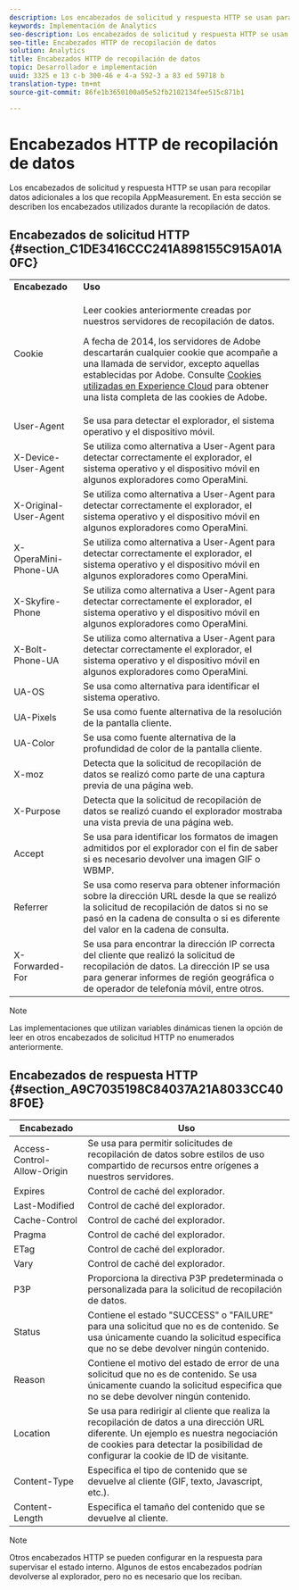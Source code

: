 ```yaml
---
description: Los encabezados de solicitud y respuesta HTTP se usan para recopilar datos adicionales a los que recopila AppMeasurement. En esta sección se describen los encabezados utilizados durante la recopilación de datos.
keywords: Implementación de Analytics
seo-description: Los encabezados de solicitud y respuesta HTTP se usan para recopilar datos adicionales a los que recopila AppMeasurement. En esta sección se describen los encabezados utilizados durante la recopilación de datos.
seo-title: Encabezados HTTP de recopilación de datos
solution: Analytics
title: Encabezados HTTP de recopilación de datos
topic: Desarrollador e implementación
uuid: 3325 e 13 c-b 300-46 e 4-a 592-3 a 83 ed 59718 b
translation-type: tm+mt
source-git-commit: 86fe1b3650100a05e52fb2102134fee515c871b1

---
```



# Encabezados HTTP de recopilación de datos

Los encabezados de solicitud y respuesta HTTP se usan para recopilar datos adicionales a los que recopila AppMeasurement. En esta sección se describen los encabezados utilizados durante la recopilación de datos.

## Encabezados de solicitud HTTP {#section_C1DE3416CCC241A898155C915A01A0FC}

<table id="table_84D1F4B54ABE4423A2EBE840C49D3876"> 
 <tbody> 
  <tr> 
   <td> <b>Encabezado</b> </td> 
   <td> <b>Uso</b> </td> 
  </tr> 
  <tr> 
   <td> Cookie </td> 
   <td> <p>Leer cookies anteriormente creadas por nuestros servidores de recopilación de datos. </p> <p> A fecha de 2014, los servidores de Adobe descartarán cualquier cookie que acompañe a una llamada de servidor, excepto aquellas establecidas por Adobe. Consulte <a href="https://marketing.adobe.com/resources/help/en_US/whitepapers/cookies/" format="https" scope="external">Cookies utilizadas en Experience Cloud</a> para obtener una lista completa de las cookies de Adobe. </p> </td> 
  </tr> 
  <tr> 
   <td> User-Agent </td> 
   <td> Se usa para detectar el explorador, el sistema operativo y el dispositivo móvil. </td> 
  </tr> 
  <tr> 
   <td> X-Device-User-Agent </td> 
   <td> Se utiliza como alternativa a User-Agent para detectar correctamente el explorador, el sistema operativo y el dispositivo móvil en algunos exploradores como OperaMini. </td> 
  </tr> 
  <tr> 
   <td> X-Original-User-Agent </td> 
   <td> Se utiliza como alternativa a User-Agent para detectar correctamente el explorador, el sistema operativo y el dispositivo móvil en algunos exploradores como OperaMini. </td> 
  </tr> 
  <tr> 
   <td> X-OperaMini-Phone-UA </td> 
   <td> Se utiliza como alternativa a User-Agent para detectar correctamente el explorador, el sistema operativo y el dispositivo móvil en algunos exploradores como OperaMini. </td> 
  </tr> 
  <tr> 
   <td> X-Skyfire-Phone </td> 
   <td> Se utiliza como alternativa a User-Agent para detectar correctamente el explorador, el sistema operativo y el dispositivo móvil en algunos exploradores como OperaMini. </td> 
  </tr> 
  <tr> 
   <td> X-Bolt-Phone-UA </td> 
   <td> Se utiliza como alternativa a User-Agent para detectar correctamente el explorador, el sistema operativo y el dispositivo móvil en algunos exploradores como OperaMini. </td> 
  </tr> 
  <tr> 
   <td> UA-OS </td> 
   <td> Se usa como alternativa para identificar el sistema operativo. </td> 
  </tr> 
  <tr> 
   <td> UA-Pixels </td> 
   <td> Se usa como fuente alternativa de la resolución de la pantalla cliente. </td> 
  </tr> 
  <tr> 
   <td> UA-Color </td> 
   <td> Se usa como fuente alternativa de la profundidad de color de la pantalla cliente. </td> 
  </tr> 
  <tr> 
   <td> X-moz </td> 
   <td> Detecta que la solicitud de recopilación de datos se realizó como parte de una captura previa de una página web. </td> 
  </tr> 
  <tr> 
   <td> X-Purpose </td> 
   <td> Detecta que la solicitud de recopilación de datos se realizó cuando el explorador mostraba una vista previa de una página web. </td> 
  </tr> 
  <tr> 
   <td> Accept </td> 
   <td> Se usa para identificar los formatos de imagen admitidos por el explorador con el fin de saber si es necesario devolver una imagen GIF o WBMP. </td> 
  </tr> 
  <tr> 
   <td> Referrer </td> 
   <td> Se usa como reserva para obtener información sobre la dirección URL desde la que se realizó la solicitud de recopilación de datos si no se pasó en la cadena de consulta o si es diferente del valor en la cadena de consulta. </td> 
  </tr> 
  <tr> 
   <td> X-Forwarded-For </td> 
   <td> Se usa para encontrar la dirección IP correcta del cliente que realizó la solicitud de recopilación de datos. La dirección IP se usa para generar informes de región geográfica o de operador de telefonía móvil, entre otros. </td> 
  </tr> 
 </tbody> 
</table>

>[!NOTE]
>
>Las implementaciones que utilizan variables dinámicas tienen la opción de leer en otros encabezados de solicitud HTTP no enumerados anteriormente.

## Encabezados de respuesta HTTP {#section_A9C7035198C84037A21A8033CC408F0E}

| **Encabezado** | **Uso** |
|---|---|
| Access-Control-Allow-Origin | Se usa para permitir solicitudes de recopilación de datos sobre estilos de uso compartido de recursos entre orígenes a nuestros servidores. |
| Expires | Control de caché del explorador. |
| Last-Modified | Control de caché del explorador. |
| Cache-Control | Control de caché del explorador. |
| Pragma | Control de caché del explorador. |
| ETag | Control de caché del explorador. |
| Vary | Control de caché del explorador. |
| P3P | Proporciona la directiva P3P predeterminada o personalizada para la solicitud de recopilación de datos. |
| Status | Contiene el estado "SUCCESS" o "FAILURE" para una solicitud que no es de contenido. Se usa únicamente cuando la solicitud especifica que no se debe devolver ningún contenido. |
| Reason | Contiene el motivo del estado de error de una solicitud que no es de contenido. Se usa únicamente cuando la solicitud especifica que no se debe devolver ningún contenido. |
| Location | Se usa para redirigir al cliente que realiza la recopilación de datos a una dirección URL diferente. Un ejemplo es nuestra negociación de cookies para detectar la posibilidad de configurar la cookie de ID de visitante. |
| Content-Type | Especifica el tipo de contenido que se devuelve al cliente (GIF, texto, Javascript, etc.). |
| Content-Length | Especifica el tamaño del contenido que se devuelve al cliente. |

>[!NOTE]
>
>Otros encabezados HTTP se pueden configurar en la respuesta para supervisar el estado interno. Algunos de estos encabezados podrían devolverse al explorador, pero no es necesario que los reciban.
